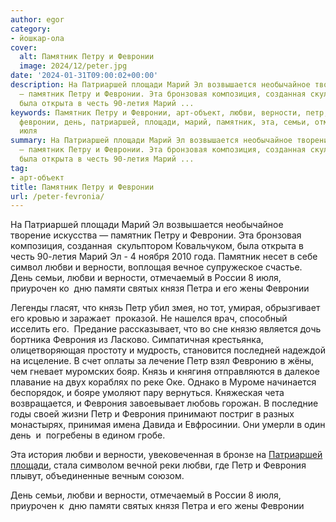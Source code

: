 ```yaml
---
author: egor
category:
- йошкар-ола
cover:
  alt: Памятник Петру и Февронии
  image: 2024/12/peter.jpg
date: '2024-01-31T09:00:02+00:00'
description: На Патриаршей площади Марий Эл возвышается необычайное творение искусства
  — памятник Петру и Февронии. Эта бронзовая композиция, созданная скульптором Ковальчуком,
  была открыта в честь 90-летия Марий ...
keywords: Памятник Петру и Февронии, арт-объект, любви, верности, петр, феврония,
  февронии, день, патриаршей, площади, марий, памятник, эта, семьи, отмечаемый, россии,
  июля
summary: На Патриаршей площади Марий Эл возвышается необычайное творение искусства
  — памятник Петру и Февронии. Эта бронзовая композиция, созданная скульптором Ковальчуком,
  была открыта в честь 90-летия Марий ...
tag:
- арт-объект
title: Памятник Петру и Февронии
url: /peter-fevronia/
---
```


На Патриаршей площади Марий Эл возвышается необычайное творение искусства — памятник Петру и Февронии. Эта бронзовая композиция, созданная  скульптором Ковальчуком, была открыта в честь 90-летия Марий Эл - 4 ноября 2010 года. Памятник несет в себе символ любви и верности, воплощая вечное супружеское счастье. День семьи, любви и верности, отмечаемый в России 8 июля, приурочен ко  дню памяти святых князя Петра и его жены Февронии

Легенды гласят, что князь Петр убил змея, но тот, умирая, обрызгивает его кровью и заражает  проказой. Не нашелся врач, способный исселить его.  Предание рассказывает, что во сне князю является дочь бортника Феврония из Ласково. Симпатичная крестьянка, олицетворяющая простоту и мудрость, становится последней надеждой на исцеление. В счет оплаты за лечение Петр взял Февронию в жёны, чем гневает муромских бояр. Князь и княгиня отправляются в далекое плавание на двух кораблях по реке Оке. Однако в Муроме начинается беспорядок, и бояре умоляют пару вернуться. Княжеская чета возвращается, и Феврония завоевывает любовь горожан. В последние годы своей жизни Петр и Феврония принимают постриг в разных монастырях, принимая имена Давида и Евфросинии. Они умерли в один день  и  погребены в едином гробе.

Эта история любви и верности, увековеченная в бронзе на [Патриаршей площади](/pamyatnik-patriarhu/), стала символом вечной реки любви, где Петр и Феврония плывут, объединенные вечным союзом.

День семьи, любви и верности, отмечаемый в России 8 июля, приурочен к  дню памяти святых князя Петра и его жены Февронии